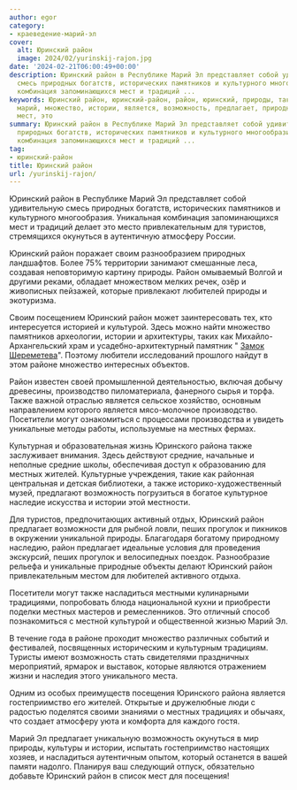 ```yaml
---
author: egor
category:
- краеведение-марий-эл
cover:
  alt: Юринский район
  image: 2024/02/yurinskij-rajon.jpg
date: '2024-02-21T06:00:49+00:00'
description: Юринский район в Республике Марий Эл представляет собой удивительную
  смесь природных богатств, исторических памятников и культурного многообразия. Уникальная
  комбинация запоминающихся мест и традиций ...
keywords: Юринский район, юринский-район, район, юринский, природы, также, местных,
  марий, множество, истории, является, возможность, предлагает, природных, памятников,
  мест, это
summary: Юринский район в Республике Марий Эл представляет собой удивительную смесь
  природных богатств, исторических памятников и культурного многообразия. Уникальная
  комбинация запоминающихся мест и традиций ...
tag:
- юринский-район
title: Юринский район
url: /yurinskij-rajon/
---
```


Юринский район в Республике Марий Эл представляет собой удивительную смесь природных богатств, исторических памятников и культурного многообразия. Уникальная комбинация запоминающихся мест и традиций делает это место привлекательным для туристов, стремящихся окунуться в аутентичную атмосферу России.

Юринский район поражает своим разнообразием природных ландшафтов. Более 75% территории занимают смешанные леса, создавая неповторимую картину природы. Район омываемый Волгой и другими реками, обладает множеством мелких речек, озёр и живописных пейзажей, которые привлекают любителей природы и экотуризма.

Своим посещением Юринский район может заинтересовать тех, кто интересуется историей и культурой. Здесь можно найти множество памятников археологии, истории и архитектуры, таких как Михайло-Архангельский храм и усадебно-архитектурный памятник " [Замок Шереметева](/zamok-sheremeteva/)". Поэтому любители исследований прошлого найдут в этом районе множество интересных объектов.

Район известен своей промышленной деятельностью, включая добычу древесины, производство пиломатериала, фанерного сырья и торфа. Также важной отраслью является сельское хозяйство, основным направлением которого является мясо-молочное производство. Посетители могут ознакомиться с процессами производства и увидеть уникальные методы работы, используемые на местных фермах.

Культурная и образовательная жизнь Юринского района также заслуживает внимания. Здесь действуют средние, начальные и неполные средние школы, обеспечивая доступ к образованию для местных жителей. Культурные учреждения, такие как районная центральная и детская библиотеки, а также историко-художественный музей, предлагают возможность погрузиться в богатое культурное наследие искусства и истории этой местности.

Для туристов, предпочитающих активный отдых, Юринский район предлагает возможности для рыбной ловли, пеших прогулок и пикников в окружении уникальной природы. Благагодаря богатому природному наследию, район предлагает идеальные условия для проведения экскурсий, пеших прогулок и велосипедных поездок. Разнообразие рельефа и уникальные природные объекты делают Юринский район привлекательным местом для любителей активного отдыха.

Посетители могут также насладиться местными кулинарными традициями, попробовать блюда национальной кухни и приобрести поделки местных мастеров и ремесленников. Это отличный способ познакомиться с местной культурой и общественной жизнью Марий Эл.

В течение года в районе проходит множество различных событий и фестивалей, посвященных историческим и культурным традициям. Туристы имеют возможность стать свидетелями праздничных мероприятий, ярмарок и выставок, которые являются отражением жизни и наследия этого уникального места.

Одним из особых преимуществ посещения Юринского района является гостеприимство его жителей. Открытые и дружелюбные люди с радостью поделятся своими знаниями о местных традициях и обычаях, что создает атмосферу уюта и комфорта для каждого гостя.

Марий Эл предлагает уникальную возможность окунуться в мир природы, культуры и истории, испытать гостеприимство настоящих хозяев, и насладиться аутентичным опытом, который останется в вашей памяти надолго. Планируя ваш следующий отпуск, обязательно добавьте Юринский район в список мест для посещения!